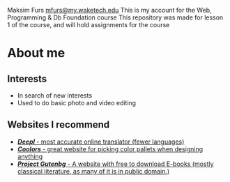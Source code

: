 Maksim Furs mfurs@my.waketech.edu
This is my account for the Web, Programming & Db Foundation course
This repository was made for lesson 1 of the course, and will hold assignments for the course

# About me
  ## Interests
  * In search of new interests
  * Used to do basic photo and video editing
  ## Websites I recommend
  * [_**Deepl**_ - most accurate online translator (fewer languages)](deepl.com)
  * [_**Coolors**_ - great website for picking color pallets when designing anything](coolors.com)
  * [_**Project Gutenbg**_ - A website with free to download E-books (mostly classical literature, as many of it is in public domain.)](https://www.gutenberg.org/)
